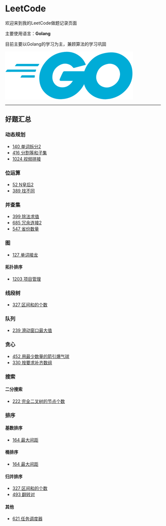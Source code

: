 # LeetCode

欢迎来到我的LeetCode做题记录页面

主要使用语言：**Golang**

目前主要以Golang的学习为主，兼顾算法的学习巩固

![go](../img/go.svg)

---

## 好题汇总

### 动态规划

* [140 单词拆分2](140单词拆分2/140.go)
* [416 分割等和子集](416分割等和子集/二维数组dp/416.go)
* [1024 视频拼接](1024视频拼接/DP/1024.go)

### 位运算

* [52 N皇后2](52N皇后2/52.go)
* [389 找不同](389找不同/main.go)

### 并查集

* [399 除法求值](399除法求值/main.go)
* [685 冗余连接2](685冗余连接2/685.go)
* [547 省份数量](547省份数量/main.go)

### 图

* [127 单词接龙](127单词接龙/127.go)

#### 拓扑排序

* [1203 项目管理](1203项目管理/main.go)

### 线段树

* [327 区间和的个数](327区间和的个数/线段树/327.go)

### 队列

* [239 滑动窗口最大值](239滑动窗口最大值/main.go)

### 贪心

* [452 用最少数量的箭引爆气球](452用最少数量的箭引爆气球/main.go)
* [330 按要求补齐数组](330按要求补齐数组/main.go)

### 搜索

#### 二分搜索

* [222 完全二叉树的节点个数](222完全二叉树的节点个数/main.go)

### 排序

#### 基数排序

* [164 最大间距](164最大间距/基数排序/main.go)

#### 桶排序

* [164 最大间距](164最大间距/桶排序/main.go)

#### 归并排序

* [327 区间和的个数](327区间和的个数/归并排序/327.go)
* [493 翻转对](493翻转对/main.go)

#### 其他

* [621 任务调度器](621任务调度器/main.go)